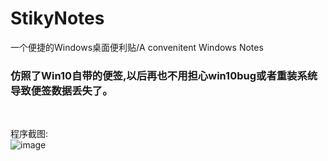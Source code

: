 # StikyNotes
一个便捷的Windows桌面便利贴/A convenitent Windows Notes 

### 仿照了Win10自带的便签,以后再也不用担心win10bug或者重装系统导致便签数据丢失了。
</br>

程序截图:</br>
![image](https://github.com/li-zheng-hao/StikyNotes/raw/master/Doc/MainWindow.png)</br>
